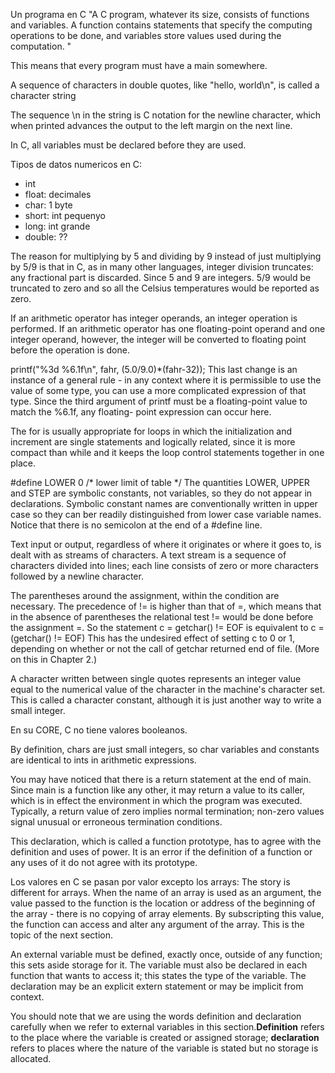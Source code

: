 Un programa en C
"A C program, whatever its size, consists of functions and variables. A
function contains statements that specify the computing operations to be done,
and variables store values used during the computation. "

This means that every program must have a main somewhere.

A sequence of characters in double quotes, like "hello, world\n", is called a
character string

The sequence \n in the string is C notation for the newline character, which
when printed advances the output to the left margin on the next line.

In C, all variables must be declared before they are used.

Tipos de datos numericos en C:
- int
- float: decimales
- char: 1 byte
- short: int pequenyo
- long: int grande
- double: ??

The reason for multiplying by 5 and dividing by 9 instead of just multiplying by 5/9 is that in
C, as in many other languages, integer division truncates: any fractional part is discarded.
Since 5 and 9 are integers. 5/9 would be truncated to zero and so all the Celsius temperatures
would be reported as zero.

If an arithmetic operator has integer operands, an integer operation is performed. If an
arithmetic operator has one floating-point operand and one integer operand, however, the
integer will be converted to floating point before the operation is done. 

printf("%3d %6.1f\n", fahr, (5.0/9.0)*(fahr-32));
This last change is an instance of a general rule - in any context where it is permissible to use
the value of some type, you can use a more complicated expression of that type. Since the
third argument of printf must be a floating-point value to match the %6.1f, any floating-
point expression can occur here.

The for is usually appropriate for loops in which the initialization and
increment are single statements and logically related, since it is more compact
than while and it keeps the loop control statements together in one place.

#define LOWER 0 /* lower limit of table */
The quantities LOWER, UPPER and STEP are symbolic constants, not variables, so they do not
appear in declarations. Symbolic constant names are conventionally written in upper case so
they can ber readily distinguished from lower case variable names. Notice that there is no
semicolon at the end of a #define line.

Text input or output, regardless of where it originates or where it goes to, is
dealt with as streams of characters. A text stream is a sequence of characters
divided into lines; each line consists of zero or more characters followed by a
newline character. 

The parentheses around the assignment, within the condition are necessary. The precedence
of != is higher than that of =, which means that in the absence of parentheses the relational
test != would be done before the assignment =. So the statement
    c = getchar() != EOF
is equivalent to
    c = (getchar() != EOF)
This has the undesired effect of setting c to 0 or 1, depending on whether or not the call of
getchar returned end of file. (More on this in Chapter 2.)

A character written between single quotes represents an integer value equal to the numerical
value of the character in the machine's character set. This is called a character constant,
although it is just another way to write a small integer. 

En su CORE, C no tiene valores booleanos.

By definition, chars are just small integers, so char variables and constants are identical to
ints in arithmetic expressions. 

You may have noticed that there is a return statement at the end of main. Since main is a
function like any other, it may return a value to its caller, which is in effect the environment in
which the program was executed. Typically, a return value of zero implies normal
termination; non-zero values signal unusual or erroneous termination conditions.

This declaration, which is called a function prototype, has to agree with the definition
and uses of power. It is an error if the definition of a function or any uses of it do not agree
with its prototype.

Los valores en C se pasan por valor excepto los arrays:
The story is different for arrays. When the name of an array is used as an argument, the value
passed to the function is the location or address of the beginning of the array - there is no
copying of array elements. By subscripting this value, the function can access and alter any
argument of the array. This is the topic of the next section.

An external variable must be defined, exactly once, outside of any function; this sets aside
storage for it. The variable must also be declared in each function that wants to access it; this
states the type of the variable. The declaration may be an explicit extern statement or may be
implicit from context.

You should note that we are using the words definition and declaration carefully when we
refer to external variables in this section.**Definition** refers to the place where the variable is
created or assigned storage; **declaration** refers to places where the nature of the variable is
stated but no storage is allocated.

